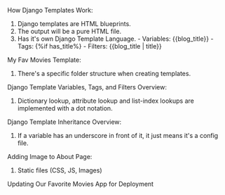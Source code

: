 How Django Templates Work:
  1) Django templates are HTML blueprints.
  2) The output will be a pure HTML file.
  3) Has it's own Django Template Language.
    - Variables: {{blog_title}}
    - Tags: {%if has_title%}
    - Filters: {{blog_title | title}}

My Fav Movies Template:
  1) There's a specific folder structure when creating templates.

Django Template Variables, Tags, and Filters Overview:
  1) Dictionary lookup, attribute lookup and list-index lookups are implemented with a dot notation.

Django Template Inheritance Overview:
  1) If a variable has an underscore in front of it, it just means it's a config file.

Adding Image to About Page:
  1) Static files (CSS, JS, Images)

Updating Our Favorite Movies App for Deployment

